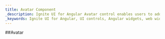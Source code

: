 ```yaml
---
title: Avatar Component
_description: Ignite UI for Angular Avatar control enables users to add images, material icons or initials within any application for instances such as a profile button. 
_keywords: Ignite UI for Angular, UI controls, Angular widgets, web widgets, UI widgets, Angular, Native Angular Components Suite, Native Angular Controls, Native Angular Components Library, Angular Avatar component, Angular Avatar control
---
```


##Avatar